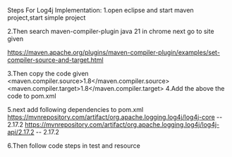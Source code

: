 Steps For Log4j Implementation:
1.open eclipse and start maven project,start simple project 

2.Then search maven-compiler-plugin java 21 in chrome next go to site given

https://maven.apache.org/plugins/maven-compiler-plugin/examples/set-compiler-source-and-target.html

3.Then copy the code given
<properties>
    <maven.compiler.source>1.8</maven.compiler.source>
    <maven.compiler.target>1.8</maven.compiler.target>
  </properties>
4.Add the above the code to pom.xml 

5.next add following dependencies to pom.xml
https://mvnrepository.com/artifact/org.apache.logging.log4j/log4j-core  --  2.17.2
https://mvnrepository.com/artifact/org.apache.logging.log4j/log4j-api/2.17.2  --  2.17.2 

6.Then follow code steps in test and resource

